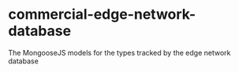 # commercial-edge-network-database
The MongooseJS models for the types tracked by the edge network database
